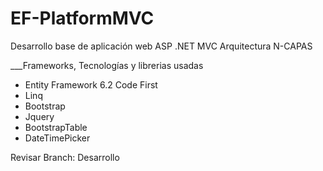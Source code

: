 # EF-PlatformMVC

Desarrollo base de aplicación web ASP .NET MVC
Arquitectura N-CAPAS

___Frameworks, Tecnologías y librerias usadas

* Entity Framework 6.2 Code First
* Linq
* Bootstrap
* Jquery
* BootstrapTable
* DateTimePicker

Revisar Branch: Desarrollo
